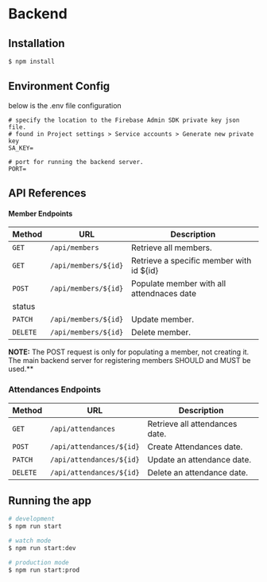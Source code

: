 # Backend
## Installation

```bash
$ npm install
```

## Environment Config
below is the .env file configuration
```
# specify the location to the Firebase Admin SDK private key json file.
# found in Project settings > Service accounts > Generate new private key
SA_KEY=

# port for running the backend server.
PORT=
```

## API References
#### Member Endpoints

| Method   | URL                                      | Description                              |
| -------- | ---------------------------------------- | ---------------------------------------- |
| `GET`    | `/api/members`                           | Retrieve all members.                    |
| `GET`    | `/api/members/${id}`                     | Retrieve a specific member with id ${id} |
| `POST`   | `/api/members/${id}`                     | Populate member with all attendnaces date 
status  |
| `PATCH`  | `/api/members/${id}`                     | Update member.                           |
| `DELETE` | `/api/members/${id}`                     | Delete member.                           |

**NOTE:** The POST request is only for populating a member, not creating it. The main backend server for
registering members SHOULD and MUST be used.**

### Attendances Endpoints
| Method   | URL                                      | Description                              |
| -------- | ---------------------------------------- | ---------------------------------------- |
| `GET`    | `/api/attendances`                       | Retrieve all attendances date.           |
| `POST`   | `/api/attendances/${id}`                 | Create Attendances date.                 |
| `PATCH`  | `/api/attendances/${id}`                 | Update an attendance date.               |
| `DELETE` | `/api/attendances/${id}`                 | Delete an attendance date.               |


## Running the app

```bash
# development
$ npm run start

# watch mode
$ npm run start:dev

# production mode
$ npm run start:prod
```